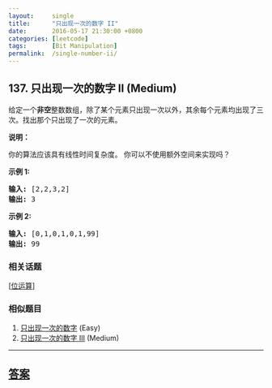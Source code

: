 ```yaml
---
layout:     single
title:      "只出现一次的数字 II"
date:       2016-05-17 21:30:00 +0800
categories: [leetcode]
tags:       [Bit Manipulation]
permalink:  /single-number-ii/
---
```


## 137. 只出现一次的数字 II (Medium)

<p>给定一个<strong>非空</strong>整数数组，除了某个元素只出现一次以外，其余每个元素均出现了三次。找出那个只出现了一次的元素。</p>

<p><strong>说明：</strong></p>

<p>你的算法应该具有线性时间复杂度。 你可以不使用额外空间来实现吗？</p>

<p><strong>示例 1:</strong></p>

<pre><strong>输入:</strong> [2,2,3,2]
<strong>输出:</strong> 3
</pre>

<p><strong>示例&nbsp;2:</strong></p>

<pre><strong>输入:</strong> [0,1,0,1,0,1,99]
<strong>输出:</strong> 99</pre>

### 相关话题
  [[位运算](https://github.com/openset/leetcode/tree/master/tag/bit-manipulation/README.md)]

### 相似题目
  1. [只出现一次的数字](/single-number) (Easy)
  1. [只出现一次的数字 III](/single-number-iii) (Medium)

---

## [答案](https://github.com/openset/leetcode/tree/master/problems/single-number-ii)

